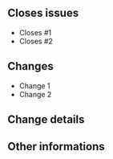 Closes issues
-------------
- Closes #1
- Closes #2

Changes
-------
- Change 1
- Change 2

Change details
--------------


Other informations
------------------

